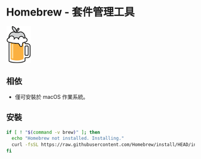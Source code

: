 # Homebrew - 套件管理工具 <Badge type="danger" text="macOS" />

<p><img src="./assets/cover.svg" style="height: 100px;" /></p>

## 相依

* 僅可安裝於 macOS 作業系統。

## 安裝

```sh
if [ ! "$(command -v brew)" ]; then
  echo "Homebrew not installed. Installing."
  curl -fsSL https://raw.githubusercontent.com/Homebrew/install/HEAD/install.sh | bash --login
fi
```
